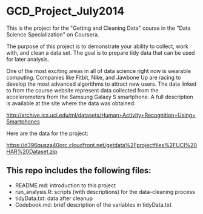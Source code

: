 # GCD_Project_July2014
This is the project for the "Getting and Cleaning Data" course in the "Data Science Specialization" on Coursera.

The purpose of this project is to demonstrate your ability to collect, work with, and clean a data set. The goal is to prepare tidy data that can be used for later analysis.

One of the most exciting areas in all of data science right now is wearable computing. Companies like Fitbit, Nike, and Jawbone Up are racing to develop the most advanced algorithms to attract new users. The data linked to from the course website represent data collected from the accelerometers from the Samsung Galaxy S smartphone. A full description is available at the site where the data was obtained: 

http://archive.ics.uci.edu/ml/datasets/Human+Activity+Recognition+Using+Smartphones 

Here are the data for the project: 

https://d396qusza40orc.cloudfront.net/getdata%2Fprojectfiles%2FUCI%20HAR%20Dataset.zip

## This repo includes the following files:
* README.md: introduction to this project
* run_analysis.R: scripts (with descriptions) for the data-cleaning process
* tidyData.txt: data after cleanup
* Codebook.md: brief description of the variables in tidyData.txt